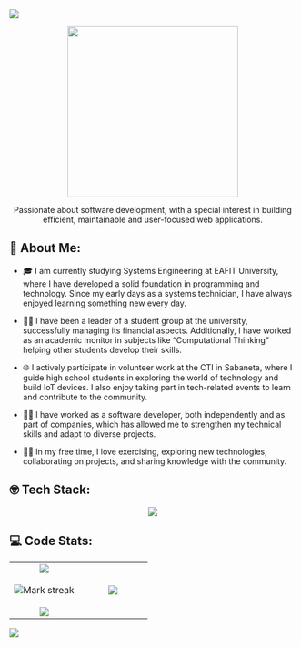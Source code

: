 <img src="https://user-images.githubusercontent.com/73097560/115834477-dbab4500-a447-11eb-908a-139a6edaec5c.gif">
<p align = "center"><img src = "https://i.imgur.com/WshELl3.png" width = "300px"/></p>
<p align = "center">Passionate about software development, with a special interest in building efficient, maintainable and user-focused web applications.</p>

## 🤠 About Me:
- 🎓 I am currently studying Systems Engineering at EAFIT University, where I have developed a solid foundation in programming and technology. Since my early days as a systems technician, I have always enjoyed learning something new every day.

- 🧑‍🏫 I have been a leader of a student group at the university, successfully managing its financial aspects. Additionally, I have worked as an academic monitor in subjects like “Computational Thinking” helping other students develop their skills.

- 🌐 I actively participate in volunteer work at the CTI in Sabaneta, where I guide high school students in exploring the world of technology and build IoT devices. I also enjoy taking part in tech-related events to learn and contribute to the community.

- 👨‍💻 I have worked as a software developer, both independently and as part of companies, which has allowed me to strengthen my technical skills and adapt to diverse projects.

- 🏋️‍♂️ In my free time, I love exercising, exploring new technologies, collaborating on projects, and sharing knowledge with the community.







## 🤓 Tech Stack:
<p align="center">
  <a href="https://skillicons.dev">
    <img src="https://skillicons.dev/icons?i=python,js,php,html,css,java,arduino,cpp,django,laravel,nextjs,expressjs,fastapi,tailwind,postgresql,mysql,redis,github,git,azure,gcp,aws,docker" />
  </a>
</p>

## 💻 Code Stats:
<p align="center">
  <table align="center">
    <tr border="none">
      <td width="50%" align="center">
        <img align="center" src="https://github-readme-stats.vercel.app/api?username=kristianrpo&theme=dark&show_icons=true&count_private=true" />
        <br></br>
        <img alt="Mark streak" src="https://github-readme-streak-stats.herokuapp.com/?user=kristianrpo&theme=dark&hide_border=false" /> 
        <br></br>
        <div align="center">
          <img align="center" src="https://github-profile-trophy.vercel.app/?username=kristianrpo&rank=S,AAA,AA,A&row=3&column=3&theme=kimbie_dark"/>
        </div> 
      </td>
      <td width="50%" align="center">
        <img  align="center"  src="https://github-readme-stats.anuraghazra1.vercel.app/api/top-langs/?username=kristianrpo&theme=dark&hide_border=false&no-bg=true&no-frame=true&langs_count=10"/>
      </td>
    </tr>
  </table>
</p> 
<img src="https://user-images.githubusercontent.com/73097560/115834477-dbab4500-a447-11eb-908a-139a6edaec5c.gif">

